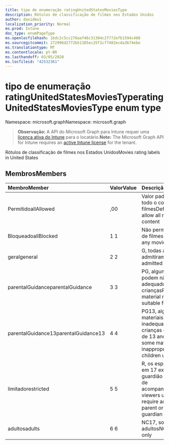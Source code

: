 ```yaml
---
title: tipo de enumeração ratingUnitedStatesMoviesType
description: Rótulos de classificação de filmes nos Estados Unidos
author: davidmu1
localization_priority: Normal
ms.prod: Intune
doc_type: enumPageType
ms.openlocfilehash: 1bdc2c5cc276aaf46c31304c2f772efb1594c480
ms.sourcegitcommit: 272996d2772b51105ec25f1cf7482ecda3b74ebe
ms.translationtype: MT
ms.contentlocale: pt-BR
ms.lasthandoff: 03/05/2020
ms.locfileid: "42532361"
---
```

# <a name="ratingunitedstatesmoviestype-enum-type"></a><span data-ttu-id="2cdb8-103">tipo de enumeração ratingUnitedStatesMoviesType</span><span class="sxs-lookup"><span data-stu-id="2cdb8-103">ratingUnitedStatesMoviesType enum type</span></span>

<span data-ttu-id="2cdb8-104">Namespace: microsoft.graph</span><span class="sxs-lookup"><span data-stu-id="2cdb8-104">Namespace: microsoft.graph</span></span>

> <span data-ttu-id="2cdb8-105">**Observação:** A API do Microsoft Graph para Intune requer uma [licença ativa do Intune](https://go.microsoft.com/fwlink/?linkid=839381) para o locatário.</span><span class="sxs-lookup"><span data-stu-id="2cdb8-105">**Note:** The Microsoft Graph API for Intune requires an [active Intune license](https://go.microsoft.com/fwlink/?linkid=839381) for the tenant.</span></span>

<span data-ttu-id="2cdb8-106">Rótulos de classificação de filmes nos Estados Unidos</span><span class="sxs-lookup"><span data-stu-id="2cdb8-106">Movies rating labels in United States</span></span>

## <a name="members"></a><span data-ttu-id="2cdb8-107">Membros</span><span class="sxs-lookup"><span data-stu-id="2cdb8-107">Members</span></span>
|<span data-ttu-id="2cdb8-108">Membro</span><span class="sxs-lookup"><span data-stu-id="2cdb8-108">Member</span></span>|<span data-ttu-id="2cdb8-109">Valor</span><span class="sxs-lookup"><span data-stu-id="2cdb8-109">Value</span></span>|<span data-ttu-id="2cdb8-110">Descrição</span><span class="sxs-lookup"><span data-stu-id="2cdb8-110">Description</span></span>|
|:---|:---|:---|
|<span data-ttu-id="2cdb8-111">Permitido</span><span class="sxs-lookup"><span data-stu-id="2cdb8-111">allAllowed</span></span>|<span data-ttu-id="2cdb8-112">,0</span><span class="sxs-lookup"><span data-stu-id="2cdb8-112">0</span></span>|<span data-ttu-id="2cdb8-113">Valor padrão, permitir todo o conteúdo de filmes</span><span class="sxs-lookup"><span data-stu-id="2cdb8-113">Default value, allow all movies content</span></span>|
|<span data-ttu-id="2cdb8-114">Bloqueado</span><span class="sxs-lookup"><span data-stu-id="2cdb8-114">allBlocked</span></span>|<span data-ttu-id="2cdb8-115">1 </span><span class="sxs-lookup"><span data-stu-id="2cdb8-115">1</span></span>|<span data-ttu-id="2cdb8-116">Não permitir conteúdo de filmes</span><span class="sxs-lookup"><span data-stu-id="2cdb8-116">Do not allow any movies content</span></span>|
|<span data-ttu-id="2cdb8-117">geral</span><span class="sxs-lookup"><span data-stu-id="2cdb8-117">general</span></span>|<span data-ttu-id="2cdb8-118">2 </span><span class="sxs-lookup"><span data-stu-id="2cdb8-118">2</span></span>|<span data-ttu-id="2cdb8-119">G, todas as idades admitiram</span><span class="sxs-lookup"><span data-stu-id="2cdb8-119">G, all ages admitted</span></span>|
|<span data-ttu-id="2cdb8-120">parentalGuidance</span><span class="sxs-lookup"><span data-stu-id="2cdb8-120">parentalGuidance</span></span>|<span data-ttu-id="2cdb8-121">3 </span><span class="sxs-lookup"><span data-stu-id="2cdb8-121">3</span></span>|<span data-ttu-id="2cdb8-122">PG, alguns materiais podem não ser adequados para crianças</span><span class="sxs-lookup"><span data-stu-id="2cdb8-122">PG, some material may not be suitable for children</span></span>|
|<span data-ttu-id="2cdb8-123">parentalGuidance13</span><span class="sxs-lookup"><span data-stu-id="2cdb8-123">parentalGuidance13</span></span>|<span data-ttu-id="2cdb8-124">4 </span><span class="sxs-lookup"><span data-stu-id="2cdb8-124">4</span></span>|<span data-ttu-id="2cdb8-125">PG13, alguns materiais podem ser inadequados para crianças com menos de 13 anos</span><span class="sxs-lookup"><span data-stu-id="2cdb8-125">PG13, some material may be inappropriate for children under 13</span></span>|
|<span data-ttu-id="2cdb8-126">limitado</span><span class="sxs-lookup"><span data-stu-id="2cdb8-126">restricted</span></span>|<span data-ttu-id="2cdb8-127">5 </span><span class="sxs-lookup"><span data-stu-id="2cdb8-127">5</span></span>|<span data-ttu-id="2cdb8-128">R, os espectadores em 17 exigem o guardião pai ou adulto de acompanhamento</span><span class="sxs-lookup"><span data-stu-id="2cdb8-128">R, viewers under 17 require accompanying parent or adult guardian</span></span>|
|<span data-ttu-id="2cdb8-129">adultos</span><span class="sxs-lookup"><span data-stu-id="2cdb8-129">adults</span></span>|<span data-ttu-id="2cdb8-130">6 </span><span class="sxs-lookup"><span data-stu-id="2cdb8-130">6</span></span>|<span data-ttu-id="2cdb8-131">NC17, somente para adultos</span><span class="sxs-lookup"><span data-stu-id="2cdb8-131">NC17, adults only</span></span>|





